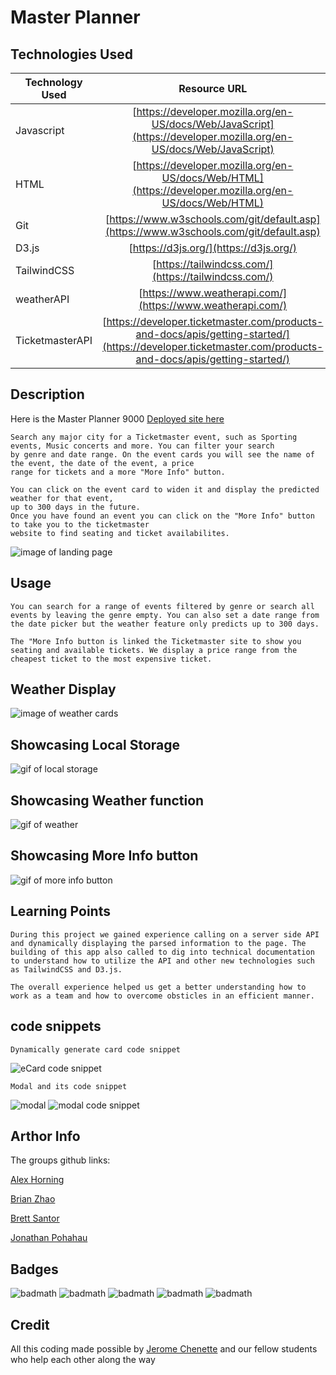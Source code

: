 # Master Planner 


## Technologies Used

| Technology Used         | Resource URL           | 
| ------------- |:-------------:| 
| Javascript    | [https://developer.mozilla.org/en-US/docs/Web/JavaScript](https://developer.mozilla.org/en-US/docs/Web/JavaScript) | 
| HTML    | [https://developer.mozilla.org/en-US/docs/Web/HTML](https://developer.mozilla.org/en-US/docs/Web/HTML) |   
| Git | [https://www.w3schools.com/git/default.asp](https://www.w3schools.com/git/default.asp)     |  
| D3.js | [https://d3js.org/](https://d3js.org/)     |  
| TailwindCSS | [https://tailwindcss.com/](https://tailwindcss.com/)     |  
| weatherAPI | [https://www.weatherapi.com/](https://www.weatherapi.com/)     |  
| TicketmasterAPI | [https://developer.ticketmaster.com/products-and-docs/apis/getting-started/](https://developer.ticketmaster.com/products-and-docs/apis/getting-started/)     |  

## Description


Here is the Master Planner 9000 [Deployed site here](https://byxzesc.github.io/01-GroupProject-EventPlanner/)

    Search any major city for a Ticketmaster event, such as Sporting events, Music concerts and more. You can filter your search 
    by genre and date range. On the event cards you will see the name of the event, the date of the event, a price 
    range for tickets and a more "More Info" button. 
    
    You can click on the event card to widen it and display the predicted weather for that event, 
    up to 300 days in the future. 
    Once you have found an event you can click on the "More Info" button to take you to the ticketmaster 
    website to find seating and ticket availabilites.


![image of landing page](./assets/img/landingPage9000.png) 


## Usage

    You can search for a range of events filtered by genre or search all events by leaving the genre empty. You can also set a date range from the date picker but the weather feature only predicts up to 300 days. 
    
    The "More Info button is linked the Ticketmaster site to show you seating and available tickets. We display a price range from the cheapest ticket to the most expensive ticket.

## Weather Display
![image of weather cards](./assets/img/eventAndWeatherDisp.png)
## Showcasing Local Storage
![gif of local storage](./assets/img/localStorage.gif)
## Showcasing Weather function
![gif of weather](./assets/img/showcaseWeather.gif)
## Showcasing More Info button
![gif of more info button](./assets/img/showcaseMoreInfo.gif)

## Learning Points

    During this project we gained experience calling on a server side API and dynamically displaying the parsed information to the page. The building of this app also called to dig into technical documentation to understand how to utilize the API and other new technologies such as TailwindCSS and D3.js. 
    
    The overall experience helped us get a better understanding how to work as a team and how to overcome obsticles in an efficient manner.

## code snippets

    Dynamically generate card code snippet
![eCard code snippet](./assets/img/eCard.JPG)

    Modal and its code snippet
![modal](./assets/img/user%20validation.JPG)
![modal code snippet](./assets/img/modal%20code.JPG)

## Arthor Info

The groups github links:

[Alex Horning](https://github.com/makeitouthill/)

[Brian Zhao](https://github.com/byxzESC)

[Brett Santor](https://github.com/BrettSantor)

[Jonathan Pohahau](https://github.com/j-pohahau5)

## Badges

![badmath](https://img.shields.io/badge/HTML-10%25-orange)
![badmath](https://img.shields.io/badge/CSS-10%25-blue)
![badmath](https://img.shields.io/badge/Javascript-100%25-yellow)
![badmath](https://img.shields.io/badge/D3.JS-300%25-orange)
![badmath](https://img.shields.io/badge/Tailwind-300%25-blue)

## Credit

All this coding made possible by [Jerome Chenette](https://github.com/jeromechenette) and our fellow students who help each other along the way
